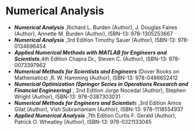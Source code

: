 # Numerical Analysis
+ ***Numerical Analysis*** ,Richard L. Burden (Author), J. Douglas Faires  (Author), Annette M. Burden  (Author), ISBN-13: 978-1305253667
+ ***Numerical Analysis*** ,3rd Edition Timothy Sauer (Author), ISBN-13: 978-0134696454
+ ***Applied Numerical Methods with MATLAB for Engineers and Scientists***,4th Edition Chapra Dr., Steven C. (Author), ISBN-13: 978-0073397962
+ ***Numerical Methods for Scientists and Engineers*** (Dover Books on Mathematics) ,R. W. Hamming  (Author), ISBN-13: 978-0486652412
+ ***Numerical Optimization (Springer Series in Operations Research and Financial Engineering)*** , 2nd Edition Jorge Nocedal (Author), Stephen Wright (Author), ISBN-13: 978-0387303031
+ ***Numerical Methods for Engineers and Scientist***s ,3rd Edition Amos Gilat  (Author), Vish Subramaniam (Author), ISBN-13: 978-1118554937
+ ***Applied Numerical Analysis*** ,7th Edition Curtis F. Gerald  (Author), Patrick O. Wheatley (Author), ISBN-13: 978-0321133045

